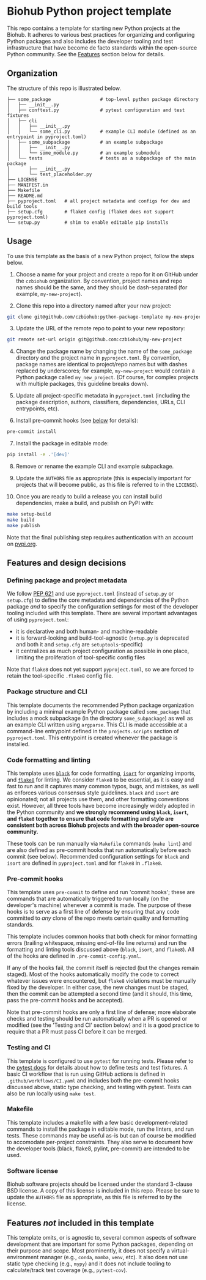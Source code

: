 # Biohub Python project template
This repo contains a template for starting new Python projects at the Biohub. It adheres to various best practices for organizing and configuring Python packages and also includes the developer tooling and test infrastructure that have become de facto standards within the open-source Python community. See the [Features](#Features) section below for details.

## Organization
The structure of this repo is illustrated below.
```
├── some_package                  # top-level python package directory
│   ├── __init__.py
│   ├── conftest.py               # pytest configuration and test fixtures
│   ├── cli
│   │   ├── __init__.py
│   │   └── some_cli.py           # example CLI module (defined as an entrypoint in pyproject.toml)
│   ├── some_subpackage           # an example subpackage
│   │   ├── __init__.py
│   │   └── some_module.py        # an example submodule
│   └── tests                     # tests as a subpackage of the main package
│       ├── __init__.py
│       └── test_placeholder.py
├── LICENSE
├── MANIFEST.in
├── Makefile
├── README.md
├── pyproject.toml   # all project metadata and configs for dev and build tools
├── setup.cfg        # flake8 config (flake8 does not support pyproject.toml)
└── setup.py         # shim to enable editable pip installs
```

## Usage
To use this template as the basis of a new Python project, follow the steps below.

1. Choose a name for your project and create a repo for it on GitHub under the `czbiohub` organization. By convention, project names and repo names should be the same, and they should be dash-separated (for example, `my-new-project`).

2. Clone this repo into a directory named after your new project:
```sh
git clone git@github.com/czbiohub:python-package-template my-new-project
```

3. Update the URL of the remote repo to point to your new repository:
```sh
git remote set-url origin git@github.com:czbiohub/my-new-project
```

4. Change the package name by changing the name of the `some_package` directory *and* the project name in `pyproject.toml`. By convention, package names are identical to project/repo names but with dashes replaced by underscores; for example, `my-new-project` would contain a Python package called `my_new_project`. (Of course, for complex projects with multiple packages, this guideline breaks down).

5. Update all project-specific metadata in `pyproject.toml` (including the package description, authors, classifiers, dependencies, URLs, CLI entrypoints, etc).

6. Install pre-commit hooks (see [below](#pre-commit-hooks) for details):
```sh
pre-commit install
```

7. Install the package in editable mode:
```sh
pip install -e .'[dev]'
```

8. Remove or rename the example CLI and example subpackage.

9. Update the `AUTHORS` file as appropriate (this is especially important for projects that will become public, as this file is referred to in the `LICENSE`).

10. Once you are ready to build a release you can install build dependencies, make a build, and publish on PyPI with:
```sh
make setup-build
make build
make publish
```
Note that the final publishing step requires authentication with an account on [pypi.org](https://pypi.org/).


## Features and design decisions
### Defining package and project metadata
We follow [PEP 621](https://peps.python.org/pep-0621/) and use `pyproject.toml` (instead of `setup.py` or `setup.cfg`) to define the core metadata and dependencies of the Python package *and* to specify the configuration settings for most of the developer tooling included with this template. There are several important advantages of using `pyproject.toml`:

- it is declarative and both human- and machine-readable
- it is forward-looking and build-tool-agnostic (`setup.py` is deprecated and both it and `setup.cfg` are `setuptools`-specific)
- it centralizes as much project configuration as possible in one place, limiting the proliferation of tool-specific config files

Note that `flake8` does not yet support `pyproject.toml`, so we are forced to retain the tool-specific `.flake8` config file.

### Package structure and CLI
This template documents the recommended Python package organization by including a minimal example Python package called `some_package` that includes a mock subpackage (in the directory `some_subpackage`) as well as an example CLI written using `argparse`. This CLI is made accessible at a command-line entrypoint defined in the `projects.scripts` section of `pyproject.toml`. This entrypoint is created whenever the package is installed.

### Code formatting and linting
This template uses [`black`](https://black.readthedocs.io/en/stable/) for code formatting, [`isort`](https://pycqa.github.io/isort/) for organizing imports, and [`flake8`](https://flake8.pycqa.org/en/latest/) for linting. We consider `flake8` to be essential, as it is easy and fast to run and it captures many common typos, bugs, and mistakes, as well as enforces various consensus style guidelines.  `black` and `isort` are opinionated; not all projects use them, and other formatting conventions exist. However, all three tools have become increasingly widely adopted in the Python community and __we strongly recommend using `black`, `isort`, and `flake8` together to ensure that code formatting and style are consistent both across Biohub projects and with the broader open-source community.__

These tools can be run manually via `Makefile` commands (`make lint`) and are also defined as pre-commit hooks that run automatically before each commit (see below). Recommended configuration settings for `black` and `isort` are defined in `pyproject.toml` and for `flake8` in `.flake8`.

### Pre-commit hooks
This template uses `pre-commit` to define and run 'commit hooks'; these are commands that are automatically triggered to run locally (on the developer's machine) whenever a commit is made. The purpose of these hooks is to serve as a first line of defense by ensuring that any code committed to *any* clone of the repo meets certain quality and formatting standards.

This template includes common hooks that both check for minor formatting errors (trailing whitespace, missing end-of-file line returns) and run the formatting and linting tools discussed above (`black`, `isort`, and `flake8`). All of the hooks are defined in `.pre-commit-config.yaml`.

If any of the hooks fail, the commit itself is rejected (but the changes remain staged). Most of the hooks automatically modify the code to correct whatever issues were encountered, but `flake8` violations must be manually fixed by the developer. In either case, the new changes must be staged, then the commit can be attempted a second time (and it should, this time, pass the pre-commit hooks and be accepted).

Note that pre-commit hooks are only a first line of defense; more elaborate checks and testing should be run automatically when a PR is opened or modified (see the 'Testing and CI' section below) and it is a good practice to require that a PR must pass CI before it can be merged.

### Testing and CI
This template is configured to use `pytest` for running tests. Please refer to the [pytest docs](https://docs.pytest.org/en/7.2.x/) for details about how to define tests and test fixtures. A basic CI workflow that is run using GitHub actions is defined in `.github/workflows/CI.yaml` and includes both the pre-commit hooks discussed above, static type checking, and testing with pytest. Tests can also be run locally using `make test`.

### Makefile
This template includes a makefile with a few basic development-related commands to install the package in editable mode, run the linters, and run tests. These commands may be useful as-is but can of course be modified to accomodate per-project constraints. They also serve to document how the developer tools (black, flake8, pylint, pre-commit) are intended to be used.

### Software license
Biohub software projects should be licensed under the standard 3-clause BSD license. A copy of this license is included in this repo. Please be sure to update the `AUTHORS` file as appropriate, as this file is referred to by the license.

## Features *not* included in this template
This template omits, or is agnostic to, several common aspects of software development
that are important for some Python packages, depending on their purpose and scope. Most
prominently, it does not specify a virtual-environment manager (e.g., `conda`, `mamba`,
`venv`, etc). It also does not use static type checking (e.g., `mypy`) and it does not
include tooling to calculate/track test coverage (e.g., `pytest-cov`).
